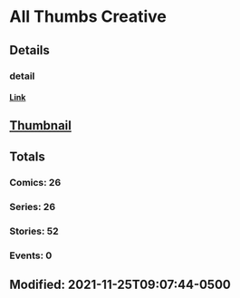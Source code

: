 # All Thumbs Creative 
## Details
### detail
#### [Link](http://marvel.com/comics/creators/13580/all_thumbs_creative?utm_campaign=apiRef&utm_source=225578a89fc76f3d20fbffda5d17a88d)
## [Thumbnail](http://i.annihil.us/u/prod/marvel/i/mg/b/40/image_not_available.jpg)
## Totals
### Comics: 26
### Series: 26
### Stories: 52
### Events: 0
## Modified: 2021-11-25T09:07:44-0500